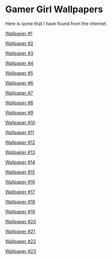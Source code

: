 # Gamer Girl Wallpapers

Here is some that I have found from the internet.

<a href="https://raw.githubusercontent.com/l-a-t-e-r/gamer-girl-wallpapers/refs/heads/main/wallpapers/wallpaper--MHg5M3JiMWxtMmNwZTFocw.webp">Wallpaper #1 </a>

<a href="https://raw.githubusercontent.com/l-a-t-e-r/gamer-girl-wallpapers/refs/heads/main/wallpapers/wallpaper--MXprNWl6YWFyeXE3eDQ4Ng.webp">Wallpaper #2</a>

<a href="">Wallpaper #3</a>

<a href="">Wallpaper #4</a>

<a href="">Wallpaper #5</a>

<a href="">Wallpaper #6</a>

<a href="">Wallpaper #7</a>

<a href="">Wallpaper #8</a>

<a href="">Wallpaper #9</a>

<a href="">Wallpaper #10</a>

<a href="">Wallpaper #11</a>

<a href="">Wallpaper #12</a>

<a href="">Wallpaper #13</a>

<a href="">Wallpaper #14</a>

<a href="">Wallpaper #15</a>

<a href="">Wallpaper #16</a>

<a href="">Wallpaper #17</a>

<a href="">Wallpaper #18</a>

<a href="">Wallpaper #19</a>

<a href="">Wallpaper #20</a>

<a href="">Wallpaper #21</a>

<a href="">Wallpaper #22</a>

<a href="">Wallpaper #23</a>
